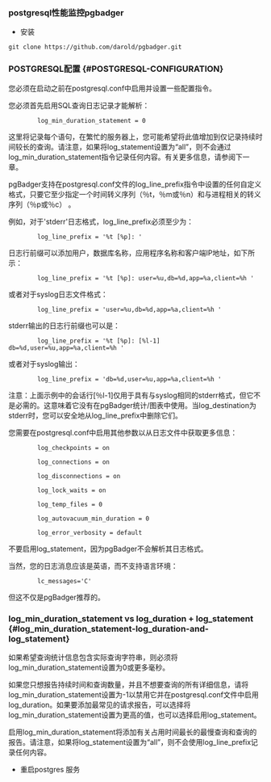 ### postgresql性能监控pgbadger

* 安装

```
git clone https://github.com/darold/pgbadger.git
```



### POSTGRESQL配置 {#POSTGRESQL-CONFIGURATION}

您必须在启动之前在postgresql.conf中启用并设置一些配置指令。

您必须首先启用SQL查询日志记录才能解析：

```
        log_min_duration_statement = 0
```

这里将记录每个语句，在繁忙的服务器上，您可能希望将此值增加到仅记录持续时间较长的查询。请注意，如果将log\_statement设置为“all”，则不会通过log\_min\_duration\_statement指令记录任何内容。有关更多信息，请参阅下一章。

pgBadger支持在postgresql.conf文件的log\_line\_prefix指令中设置的任何自定义格式，只要它至少指定一个时间转义序列（％t，％m或％n）和与进程相关的转义序列（％p或％c） 。

例如，对于'stderr'日志格式，log\_line\_prefix必须至少为：

```
        log_line_prefix = '%t [%p]: '
```

日志行前缀可以添加用户，数据库名称，应用程序名称和客户端IP地址，如下所示：

```
        log_line_prefix = '%t [%p]: user=%u,db=%d,app=%a,client=%h '
```

或者对于syslog日志文件格式：

```
        log_line_prefix = 'user=%u,db=%d,app=%a,client=%h '
```

stderr输出的日志行前缀也可以是：

```
        log_line_prefix = '%t [%p]: [%l-1] db=%d,user=%u,app=%a,client=%h '
```

或者对于syslog输出：

```
        log_line_prefix = 'db=%d,user=%u,app=%a,client=%h '
```

注意：上面示例中的会话行\[％l-1\]仅用于具有与syslog相同的stderr格式，但它不是必需的。这意味着它没有在pgBadger统计/图表中使用。当log\_destination为stderr时，您可以安全地从log\_line\_prefix中删除它们。

您需要在postgresql.conf中启用其他参数以从日志文件中获取更多信息：

```
        log_checkpoints = on

        log_connections = on

        log_disconnections = on

        log_lock_waits = on

        log_temp_files = 0

        log_autovacuum_min_duration = 0

        log_error_verbosity = default
```

不要启用log\_statement，因为pgBadger不会解析其日志格式。

当然，您的日志消息应该是英语，而不支持语言环境：

```
        lc_messages='C'
```

但这不仅是pgBadger推荐的。

### log\_min\_duration\_statement vs log\_duration + log\_statement {#log_min_duration_statement-log_duration-and-log_statement}

如果希望查询统计信息包含实际查询字符串，则必须将log\_min\_duration\_statement设置为0或更多毫秒。

如果您只想报告持续时间和查询数量，并且不想要查询的所有详细信息，请将log\_min\_duration\_statement设置为-1以禁用它并在postgresql.conf文件中启用log\_duration。如果要添加最常见的请求报告，可以选择将log\_min\_duration\_statement设置为更高的值，也可以选择启用log\_statement。

启用log\_min\_duration\_statement将添加有关占用时间最长的最慢查询和查询的报告。请注意，如果将log\_statement设置为“all”，则不会使用log\_line\_prefix记录任何内容。

* 重启postgres 服务



